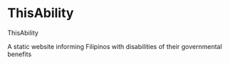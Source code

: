 # ThisAbility
ThisAbility

A static website informing Filipinos with disabilities of their governmental benefits
